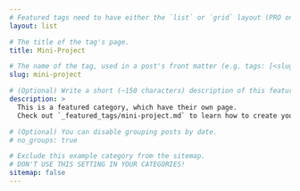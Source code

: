 ```yaml
---
# Featured tags need to have either the `list` or `grid` layout (PRO only).
layout: list

# The title of the tag's page.
title: Mini-Project

# The name of the tag, used in a post's front matter (e.g. tags: [<slug>]).
slug: mini-project

# (Optional) Write a short (~150 characters) description of this featured tag.
description: >
  This is a featured category, which have their own page.
  Check out `_featured_tags/mini-project.md` to learn how to create your own.

# (Optional) You can disable grouping posts by date.
# no_groups: true

# Exclude this example category from the sitemap.
# DON'T USE THIS SETTING IN YOUR CATEGORIES!
sitemap: false
---
```

